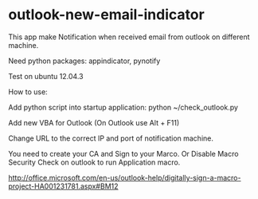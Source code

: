 outlook-new-email-indicator
=================

This app make Notification when received email from outlook on different machine.

Need python packages: appindicator, pynotify

Test on ubuntu 12.04.3

How to use: 

Add python script into  startup application:  python ~/check_outlook.py

Add new VBA for Outlook (On Outlook use Alt + F11)

Change URL to the correct IP and port of notification machine.

You need to create your CA and Sign to your Marco. Or Disable Macro Security Check on outlook to run Application macro.

http://office.microsoft.com/en-us/outlook-help/digitally-sign-a-macro-project-HA001231781.aspx#BM12


